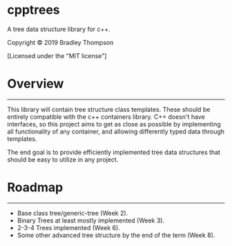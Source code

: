 cpptrees
=======
A tree data structure library for c++.

Copyright © 2019 Bradley Thompson

[Licensed under the "MIT license"]

# Overview
---
This library will contain tree structure class templates.
These should be entirely compatible with the c++ containers
library. C++ doesn't have interfaces, so this project aims
to get as close as possible by implementing all functionality
of any container, and allowing differently typed data through
templates. 

The end goal is to provide efficiently implemented tree data
structures that should be easy to utilize in any project.


# Roadmap
---
* Base class tree/generic-tree (Week 2).
* Binary Trees at least mostly implemented (Week 3).
* 2-3-4 Trees implemented (Week 6).
* Some other advanced tree structure by the end of the term (Week 8).

